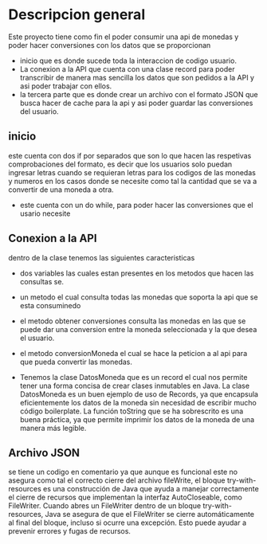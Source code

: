 # Descripcion general
Este proyecto tiene como fin el poder consumir una api de monedas y poder hacer conversiones con los datos que se proporcionan
- inicio que es donde sucede toda la interaccion de codigo usuario.
- La conexion a la API que cuenta con una clase record para poder transcribir de manera mas sencilla los datos que son pedidos 
a la API y asi poder trabajar con ellos.
- la tercera parte que es donde crear un archivo con el formato JSON que busca hacer de cache para la api y asi poder guardar
las conversiones del usuario. 

## inicio
este cuenta con dos if por separados que son lo que hacen las respetivas comprobaciones del formato, es decir que los 
usuarios solo puedan ingresar letras cuando se requieran letras para los codigos de las monedas y numeros en los
casos donde se necesite como tal la cantidad que se va a convertir de una moneda a otra.
- este cuenta con un do while,  para poder hacer las conversiones que el usario necesite
## Conexion a la API
dentro de la clase tenemos las siguientes caracteristicas
- dos variables las cuales estan presentes en los metodos que hacen las consultas se. 
- un metodo el cual consulta todas las monedas que soporta la api que se esta consuminedo
- el metodo obtener conversiones consulta las monedas en las que se puede dar una conversion entre la moneda seleccionada y la que
desea el usuario. 
- el metodo conversionMoneda el cual se hace la peticion a al api para que pueda convertir las monedas.

- Tenemos la clase DatosMoneda que es un record el cual nos permite tener una forma concisa de crear clases inmutables en Java. La clase 
DatosMoneda es un buen ejemplo de uso de Records, ya que encapsula eficientemente los datos de la moneda sin necesidad de escribir mucho 
código boilerplate. La función toString que se ha sobrescrito es una buena práctica, ya que permite imprimir los datos de la moneda de una 
manera más legible.
## Archivo JSON 
se tiene un codigo en comentario ya que aunque es funcional este no asegura como tal el correcto cierre del archivo fileWrite,
el bloque try-with-resources es una construcción de Java que ayuda a manejar correctamente el cierre de recursos que
implementan la interfaz AutoCloseable, como FileWriter. Cuando abres un FileWriter dentro de un bloque try-with-resources,
Java se asegura de que el FileWriter se cierre automáticamente al final del bloque, incluso si ocurre una excepción.
Esto puede ayudar a prevenir errores y fugas de recursos.
